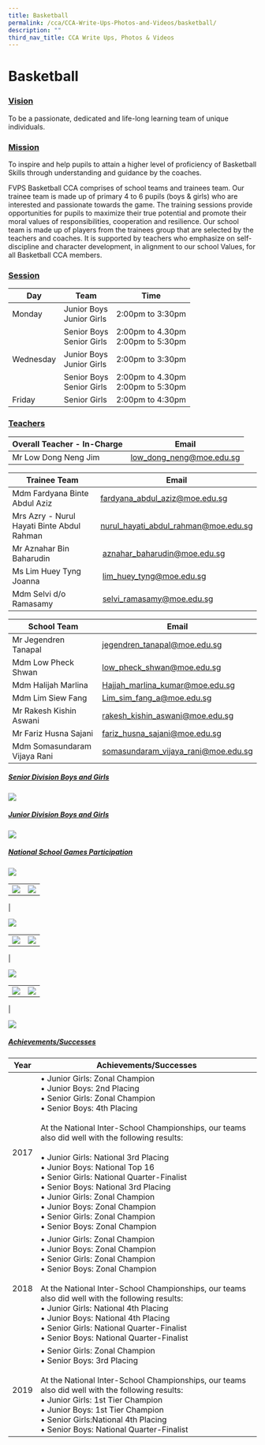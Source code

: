 ```yaml
---
title: Basketball
permalink: /cca/CCA-Write-Ups-Photos-and-Videos/basketball/
description: ""
third_nav_title: CCA Write Ups, Photos & Videos
---
```

# Basketball
### <u>Vision</u>

To be a passionate, dedicated and life-long learning team of unique individuals.  

### <u> Mission</u>

To inspire and help pupils to attain a higher level of proficiency of Basketball Skills through understanding and guidance by the coaches. 

FVPS Basketball CCA comprises of school teams and trainees team. Our trainee team is made up of primary 4 to 6 pupils (boys & girls) who are interested and passionate towards the game. The training sessions provide opportunities for pupils to maximize their true potential and promote their moral values of responsibilities, cooperation and resilience. Our school team is made up of players from the trainees group that are selected by the teachers and coaches. It is supported by teachers who emphasize on self-discipline and character development, in alignment to our school Values, for all Basketball CCA members.

  
### <u><b> Session</b></u>

| Day       | Team                     | Time                               |
|-----------|--------------------------|------------------------------------|
| Monday    | Junior Boys<br> Junior Girls |  2:00pm to 3:30pm                  |
|           | Senior Boys <br>Senior Girls | 2:00pm to 4.30pm <br>2:00pm to 5:30pm  |
| Wednesday | Junior Boys<br> Junior Girls |  2:00pm to 3:30pm                  |
|           | Senior Boys<br> Senior Girls | 2:00pm to 4.30pm<br> 2:00pm to 5:30pm  |
| Friday    | Senior Girls             | 2:00pm to 4:30pm                   |

### <u><b> Teachers</b></u>

| Overall Teacher - In-Charge  | Email                    |
|------------------------------|--------------------------|
| Mr Low Dong Neng Jim         | [low\_dong\_neng@moe.edu.sg](mailto:low_dong_neng@moe.edu.sg) |

| Trainee Team                               | Email                                 |
|--------------------------------------------|---------------------------------------|
| Mdm Fardyana Binte Abdul Aziz              | [fardyana\_abdul\_aziz@moe.edu.sg](mailto:fardyana_abdul_aziz@moe.edu.sg)       |
| Mrs Azry - Nurul Hayati Binte Abdul Rahman | [nurul\_hayati\_abdul\_rahman@moe.edu.sg](mailto:nurul_hayati_abdul_rahman@moe.edu.sg)  |
| Mr Aznahar Bin Baharudin                   |  [aznahar\_baharudin@moe.edu.sg](mailto:aznahar_baharudin@moe.edu.sg)      |
| Ms Lim Huey Tyng Joanna                    |  [lim\_huey\_tyng@moe.edu.sg](mailto:lim_huey_tyng@moe.edu.sg)         |
| Mdm Selvi d/o Ramasamy                     |  [selvi\_ramasamy@moe.edu.sg](mailto:selvi_ramasamy@moe.edu.sg)           |


| School Team                  | Email                              |
|------------------------------|-------------------------------------|
| Mr Jegendren Tanapal         |[jegendren\_tanapal@moe.edu.sg](mailto:jegendren_tanapal@moe.edu.sg)    |
| Mdm Low Pheck Shwan          | [low\_pheck\_shwan@moe.edu.sg](mailto:low_pheck_shwan@moe.edu.sg)          |
| Mdm Halijah Marlina          | [Hajjah\_marlina\_kumar@moe.edu.sg](mailto:Hajjah_marlina_kumar@moe.edu.sg)     |
| Mdm Lim Siew Fang            |[Lim\_sim\_fang\_a@moe.edu.sg](mailto:Lim_sim_fang_a@moe.edu.sg)         |
| Mr Rakesh Kishin Aswani      | [rakesh\_kishin\_aswani@moe.edu.sg](mailto:rakesh_kishin_aswani@moe.edu.sg)     |
| Mr Fariz Husna Sajani        | [fariz\_husna\_sajani@moe.edu.sg](mailto:fariz_husna_sajani@moe.edu.sg)      |
| Mdm Somasundaram Vijaya Rani | [somasundaram\_vijaya\_rani@moe.edu.sg](mailto:somasundaram_vijaya_rani@moe.edu.sg) |

##### <u><b>Senior Division Boys and Girls</b></u>

![](/images/Cca/Basketball/bb%201.jpg)

##### <u><b>Junior Division Boys and Girls</b></u>
![](/images/Cca/Basketball/bb2.jpg)

##### <u><b>National School Games Participation</b></u>
![](/images/Cca/Basketball/bb3.jpg)

|   |   |
|---|---|
|![](/images/Cca/Basketball/bb5.jpg)   | ![](/images/Cca/Basketball/bb4.jpg)
  |

![](/images/Cca/Basketball/bb6.jpg)

|   |   |
|---|---|
|![](/images/Cca/Basketball/bb7.jpg)   | ![](/images/Cca/Basketball/bb8.jpg)
  |

![](/images/Cca/Basketball/bb9.jpg)

|   |   |
|---|---|
|![](/images/Cca/Basketball/bb10.jpg)   | ![](/images/Cca/Basketball/bb12.jpg)
  |

![](/images/Cca/Basketball/bb11.jpg)

##### <u><b>Achievements/Successes</b></u>

| Year  | Achievements/Successes           |
|-------|-------------------------------------------------|
| 2017  | • Junior Girls: Zonal Champion<br>• Junior Boys: 2nd Placing<br>• Senior Girls: Zonal Champion<br>• Senior Boys: 4th Placing<br><br>At the National Inter-School Championships, our teams also did well with the following results:<br><br>• Junior Girls: National 3rd Placing<br>• Junior Boys: National Top 16<br>• Senior Girls: National Quarter-Finalist<br>• Senior Boys: National 3rd Placing<br>• Junior Girls: Zonal Champion<br>• Junior Boys: Zonal Champion<br>• Senior Girls: Zonal Champion<br>• Senior Boys: Zonal Champion |
| 2018  | • Junior Girls: Zonal Champion<br>• Junior Boys: Zonal Champion<br>• Senior Girls: Zonal Champion<br>• Senior Boys: Zonal Champion<br><br>At the National Inter-School Championships, our teams also did well with the following results:<br>• Junior Girls: National 4th Placing<br>• Junior Boys: National 4th Placing<br>• Senior Girls: National Quarter-Finalist<br>• Senior Boys: National Quarter-Finalist                                                                                                                           |
|  2019 | • Senior Girls: Zonal Champion<br>• Senior Boys: 3rd Placing<br><br>At the National Inter-School Championships, our teams also did well with the following results:<br>• Junior Girls: 1st Tier Champion<br>• Junior Boys: 1st Tier Champion<br>• Senior Girls:National 4th Placing<br>• Senior Boys: National Quarter-Finalist                                                              |